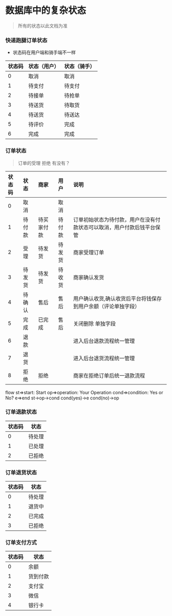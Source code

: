 # 数据库中的复杂状态

> 所有的状态以此文档为准

### 快递跑腿订单状态

* 状态码在用户端和骑手端不一样

| 状态码 | 状态（用户） | 状态（骑手） |
| :--- | :--- | :--- |
| 0 | 取消 |  取消|
| 1 | 待支付 |  待支付|
| 2 | 待接单 | 待抢单 |
| 3 | 待送货 | 待取货 |
| 4 | 待送货 | 待送达 |
| 5 | 待评价 | 完成   |
| 6 | 完成  |    完成    |

### 订单状态

> 订单的受理 拒绝 有没有？

| 状态码 | 状态| 商家 | 用户 | 说明|
| :--- | :---|:--- | :---| :---|
| 0  | 取消   |            |   取消   | |
| 1  | 待付款 | 待买家付款 |  待付款  | 订单初始状态为待付款，用户在没有付款状态可以取消，用户付款后钱平台保管|
| 2  | 受理   | 待发货     | 待发货   | 商家受理订单 |
| 3  | 待发货 | 待发货     | 待收货   | 商家确认发货|
| 4  | 待确认 | 售后       | 售后     | 用户确认收货,确认收货后平台将钱保存到用户余额（评论单独字段） |
| 5  | 完成   | 已完成     | 售后     | 关闭删除 单独字段 |
| 6  | 退款   |            |          | 进入后台退款流程统一管理|
| 7  | 退货   |            |          |进入后台退货流程统一管理|
| 8  | 拒绝   | 拒绝       |          | 商家在拒绝订单后统一退款流程|


flow
st=>start: Start
op=>operation: Your Operation
cond=>condition: Yes or No?
e=>end
st->op->cond
cond(yes)->e
cond(no)->op

### 订单退款状态

|状态码 | 状态|
|---| --- |
| 0 |待处理 |
| 1 |已处理|
| 2 |已拒绝|

### 订单退货状态

|状态码 | 状态|
|---| --- |
| 0 |待处理 |
| 1 |退货中|
| 2 |已完成|
| 3 |已拒绝|

### 订单支付方式

|状态码 | 状态|
|---| --- |
| 0 |余额 |
| 1 |货到付款|
| 2 |支付宝|
| 3 |微信|
| 4 |银行卡|